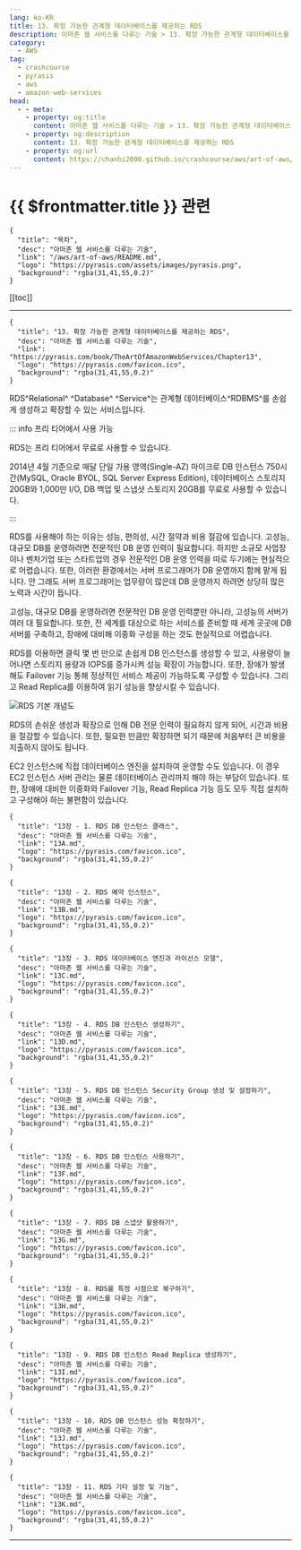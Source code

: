 ```yaml
---
lang: ko-KR
title: 13. 확장 가능한 관계형 데이터베이스를 제공하는 RDS
description: 아마존 웹 서비스를 다루는 기술 > 13. 확장 가능한 관계형 데이터베이스를 제공하는 RDS
category:
  - AWS
tag: 
  - crashcourse
  - pyrasis
  - aws 
  - amazon-web-services
head:
  - - meta:
    - property: og:title
      content: 아마존 웹 서비스를 다루는 기술 > 13. 확장 가능한 관계형 데이터베이스를 제공하는 RDS
    - property: og:description
      content: 13. 확장 가능한 관계형 데이터베이스를 제공하는 RDS
    - property: og:url
      content: https://chanhi2000.github.io/crashcourse/aws/art-of-aws/13.html
---
```


# {{ $frontmatter.title }} 관련

```component VPCard
{
  "title": "목차",
  "desc": "아마존 웹 서비스를 다루는 기술",
  "link": "/aws/art-of-aws/README.md",
  "logo": "https://pyrasis.com/assets/images/pyrasis.png",
  "background": "rgba(31,41,55,0.2)"
}
```

[[toc]]

---

```component VPCard
{
  "title": "13. 확장 가능한 관계형 데이터베이스를 제공하는 RDS",
  "desc": "아마존 웹 서비스를 다루는 기술",
  "link": "https://pyrasis.com/book/TheArtOfAmazonWebServices/Chapter13",
  "logo": "https://pyrasis.com/favicon.ico",
  "background": "rgba(31,41,55,0.2)"
}
```

RDS^Relational^ ^Database^ ^Service^는 관계형 데이터베이스^RDBMS^를 손쉽게 생성하고 확장할 수 있는 서비스입니다.

::: info 프리 티어에서 사용 가능

RDS는 프리 티어에서 무료로 사용할 수 있습니다.

2014년 4월 기준으로 매달 단일 가용 영역(Single-AZ) 마이크로 DB 인스턴스 750시간(MySQL, Oracle BYOL, SQL Server Express Edition), 데이터베이스 스토리지 20GB와 1,000만 I/O, DB 백업 및 스냅샷 스토리지 20GB를 무료로 사용할 수 있습니다.

:::

RDS를 사용해야 하는 이유는 성능, 편의성, 시간 절약과 비용 절감에 있습니다. 고성능, 대규모 DB를 운영하려면 전문적인 DB 운영 인력이 필요합니다. 하지만 소규모 사업장이나 벤처기업 또는 스타트업의 경우 전문적인 DB 운영 인력을 따로 두기에는 현실적으로 어렵습니다. 또한, 이러한 환경에서는 서버 프로그래머가 DB 운영까지 함께 맡게 됩니다. 안 그래도 서버 프로그래머는 업무량이 많은데 DB 운영까지 하려면 상당히 많은 노력과 시간이 듭니다.

고성능, 대규모 DB를 운영하려면 전문적인 DB 운영 인력뿐만 아니라, 고성능의 서버가 여러 대 필요합니다. 또한, 전 세계를 대상으로 하는 서비스를 준비할 때 세계 곳곳에 DB 서버를 구축하고, 장애에 대비해 이중화 구성을 하는 것도 현실적으로 어렵습니다.

RDS를 이용하면 클릭 몇 번 만으로 손쉽게 DB 인스턴스를 생성할 수 있고, 사용량이 늘어나면 스토리지 용량과 IOPS를 증가시켜 성능 확장이 가능합니다. 또한, 장애가 발생해도 Failover 기능 통해 정상적인 서비스 제공이 가능하도록 구성할 수 있습니다. 그리고 Read Replica를 이용하여 읽기 성능을 향상시킬 수 있습니다.

![RDS 기본 개념도](https://pyrasis.com/assets/images/TheArtOfAmazonWebServicesChapter13/1.png)

RDS의 손쉬운 생성과 확장으로 인해 DB 전문 인력이 필요하지 않게 되어, 시간과 비용을 절감할 수 있습니다. 또한, 필요한 만큼만 확장하면 되기 때문에 처음부터 큰 비용을 지출하지 않아도 됩니다.

EC2 인스턴스에 직접 데이터베이스 엔진을 설치하여 운영할 수도 있습니다. 이 경우 EC2 인스턴스 서버 관리는 물론 데이터베이스 관리까지 해야 하는 부담이 있습니다. 또한, 장애에 대비한 이중화와 Failover 기능, Read Replica 기능 등도 모두 직접 설치하고 구성해야 하는 불편함이 있습니다.

```component VPCard
{
  "title": "13장 - 1. RDS DB 인스턴스 클래스",
  "desc": "아마존 웹 서비스를 다루는 기술",
  "link": "13A.md",
  "logo": "https://pyrasis.com/favicon.ico",
  "background": "rgba(31,41,55,0.2)"
}
```

```component VPCard
{
  "title": "13장 - 2. RDS 예약 인스턴스",
  "desc": "아마존 웹 서비스를 다루는 기술",
  "link": "13B.md",
  "logo": "https://pyrasis.com/favicon.ico",
  "background": "rgba(31,41,55,0.2)"
}
```

```component VPCard
{
  "title": "13장 - 3. RDS 데이터베이스 엔진과 라이선스 모델",
  "desc": "아마존 웹 서비스를 다루는 기술",
  "link": "13C.md",
  "logo": "https://pyrasis.com/favicon.ico",
  "background": "rgba(31,41,55,0.2)"
}
```

```component VPCard
{
  "title": "13장 - 4. RDS DB 인스턴스 생성하기",
  "desc": "아마존 웹 서비스를 다루는 기술",
  "link": "13D.md",
  "logo": "https://pyrasis.com/favicon.ico",
  "background": "rgba(31,41,55,0.2)"
}
```

```component VPCard
{
  "title": "13장 - 5. RDS DB 인스턴스 Security Group 생성 및 설정하기",
  "desc": "아마존 웹 서비스를 다루는 기술",
  "link": "13E.md",
  "logo": "https://pyrasis.com/favicon.ico",
  "background": "rgba(31,41,55,0.2)"
}
```

```component VPCard
{
  "title": "13장 - 6. RDS DB 인스턴스 사용하기",
  "desc": "아마존 웹 서비스를 다루는 기술",
  "link": "13F.md",
  "logo": "https://pyrasis.com/favicon.ico",
  "background": "rgba(31,41,55,0.2)"
}
```

```component VPCard
{
  "title": "13장 - 7. RDS DB 스냅샷 활용하기",
  "desc": "아마존 웹 서비스를 다루는 기술",
  "link": "13G.md",
  "logo": "https://pyrasis.com/favicon.ico",
  "background": "rgba(31,41,55,0.2)"
}
```

```component VPCard
{
  "title": "13장 - 8. RDS를 특정 시점으로 복구하기",
  "desc": "아마존 웹 서비스를 다루는 기술",
  "link": "13H.md",
  "logo": "https://pyrasis.com/favicon.ico",
  "background": "rgba(31,41,55,0.2)"
}
```

```component VPCard
{
  "title": "13장 - 9. RDS DB 인스턴스 Read Replica 생성하기",
  "desc": "아마존 웹 서비스를 다루는 기술",
  "link": "13I.md",
  "logo": "https://pyrasis.com/favicon.ico",
  "background": "rgba(31,41,55,0.2)"
}
```

```component VPCard
{
  "title": "13장 - 10. RDS DB 인스턴스 성능 확장하기",
  "desc": "아마존 웹 서비스를 다루는 기술",
  "link": "13J.md",
  "logo": "https://pyrasis.com/favicon.ico",
  "background": "rgba(31,41,55,0.2)"
}
```

```component VPCard
{
  "title": "13장 - 11. RDS 기타 설정 및 기능",
  "desc": "아마존 웹 서비스를 다루는 기술",
  "link": "13K.md",
  "logo": "https://pyrasis.com/favicon.ico",
  "background": "rgba(31,41,55,0.2)"
}
```

---

<TagLinks />